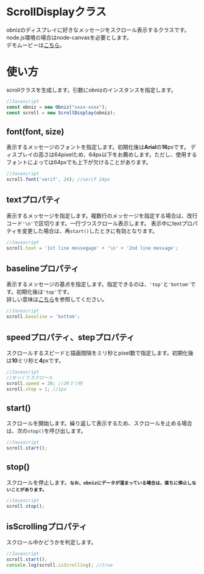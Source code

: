 # ScrollDisplayクラス

obnizのディスプレイに好きなメッセージをスクロール表示するクラスです。  
node.js環境の場合はnode-canvasを必要とします。  
デモムービーは[こちら](https://ssl.nak435.com/obniz/demo2.mov)。

# 使い方

scrollクラスを生成します。引数にobnizのインスタンスを指定します。

```javascript
//Javascript
const obniz = new Obniz("xxxx-xxxx");
const scroll = new ScrollDisplay(obniz);
```

## font(font, size)

表示するメッセージのフォントを指定します。初期化後は**Arial**の**16**pxです。
ディスプレイの高さは64pixelため、64px以下をお薦めします。ただし、使用するフォントによっては64pxでも上下が欠けることがあります。

```javascript
//Javascript
scroll.font('serif', 24); //serif 24px 
```

## textプロパティ

表示するメッセージを指定します。複数行のメッセージを指定する場合は、改行コード`'\n'`で区切ります。一行づつスクロール表示します。
表示中にtextプロパティを変更した場合は、再`start()`したときに有効となります。

```javascript
//Javascript
scroll.text = '1st line messegage' + '\n' + '2nd line message'; 
```

## baselineプロパティ

表示するメッセージの基点を指定します。指定できるのは、`'top'`と`'bottom'`です。初期化後は`'top'`です。  
詳しい意味は[こちら](https://developer.mozilla.org/en-US/docs/Web/API/CanvasRenderingContext2D/textBaseline)を参照してください。

```javascript
//Javascript
scroll.baseline = 'bottom'; 
```

## speedプロパティ、stepプロパティ

スクロールするスピードと描画間隔をミリ秒とpixel数で指定します。初期化後は**10**ミリ秒と**4**pxです。

```javascript
//Javascript
//ゆっくりスクロール
scroll.speed = 20; //20ミリ秒
scroll.step = 1; //1px
```

## start()

スクロールを開始します。繰り返して表示するため、スクロールを止める場合は、次の`stop()`を呼び出します。

```javascript
//Javascript
scroll.start();
```

## stop()

スクロールを停止します。**`なお、obnizにデータが溜まっている場合は、直ちに停止しないことがあります。`**

```javascript
//Javascript
scroll.stop();
```

## isScrollingプロパティ

スクロール中かどうかを判定します。

```javascript
//Javascript
scroll.start();
console.log(scroll.isScrolling); //true
```
